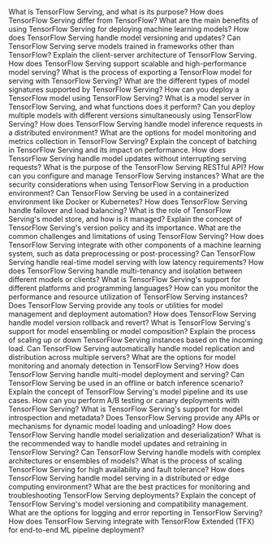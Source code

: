 What is TensorFlow Serving, and what is its purpose?
How does TensorFlow Serving differ from TensorFlow?
What are the main benefits of using TensorFlow Serving for deploying machine learning models?
How does TensorFlow Serving handle model versioning and updates?
Can TensorFlow Serving serve models trained in frameworks other than TensorFlow?
Explain the client-server architecture of TensorFlow Serving.
How does TensorFlow Serving support scalable and high-performance model serving?
What is the process of exporting a TensorFlow model for serving with TensorFlow Serving?
What are the different types of model signatures supported by TensorFlow Serving?
How can you deploy a TensorFlow model using TensorFlow Serving?
What is a model server in TensorFlow Serving, and what functions does it perform?
Can you deploy multiple models with different versions simultaneously using TensorFlow Serving?
How does TensorFlow Serving handle model inference requests in a distributed environment?
What are the options for model monitoring and metrics collection in TensorFlow Serving?
Explain the concept of batching in TensorFlow Serving and its impact on performance.
How does TensorFlow Serving handle model updates without interrupting serving requests?
What is the purpose of the TensorFlow Serving RESTful API?
How can you configure and manage TensorFlow Serving instances?
What are the security considerations when using TensorFlow Serving in a production environment?
Can TensorFlow Serving be used in a containerized environment like Docker or Kubernetes?
How does TensorFlow Serving handle failover and load balancing?
What is the role of TensorFlow Serving's model store, and how is it managed?
Explain the concept of TensorFlow Serving's version policy and its importance.
What are the common challenges and limitations of using TensorFlow Serving?
How does TensorFlow Serving integrate with other components of a machine learning system, such as data preprocessing or post-processing?
Can TensorFlow Serving handle real-time model serving with low latency requirements?
How does TensorFlow Serving handle multi-tenancy and isolation between different models or clients?
What is TensorFlow Serving's support for different platforms and programming languages?
How can you monitor the performance and resource utilization of TensorFlow Serving instances?
Does TensorFlow Serving provide any tools or utilities for model management and deployment automation?
How does TensorFlow Serving handle model version rollback and revert?
What is TensorFlow Serving's support for model ensembling or model composition?
Explain the process of scaling up or down TensorFlow Serving instances based on the incoming load.
Can TensorFlow Serving automatically handle model replication and distribution across multiple servers?
What are the options for model monitoring and anomaly detection in TensorFlow Serving?
How does TensorFlow Serving handle multi-model deployment and serving?
Can TensorFlow Serving be used in an offline or batch inference scenario?
Explain the concept of TensorFlow Serving's model pipeline and its use cases.
How can you perform A/B testing or canary deployments with TensorFlow Serving?
What is TensorFlow Serving's support for model introspection and metadata?
Does TensorFlow Serving provide any APIs or mechanisms for dynamic model loading and unloading?
How does TensorFlow Serving handle model serialization and deserialization?
What is the recommended way to handle model updates and retraining in TensorFlow Serving?
Can TensorFlow Serving handle models with complex architectures or ensembles of models?
What is the process of scaling TensorFlow Serving for high availability and fault tolerance?
How does TensorFlow Serving handle model serving in a distributed or edge computing environment?
What are the best practices for monitoring and troubleshooting TensorFlow Serving deployments?
Explain the concept of TensorFlow Serving's model versioning and compatibility management.
What are the options for logging and error reporting in TensorFlow Serving?
How does TensorFlow Serving integrate with TensorFlow Extended (TFX) for end-to-end ML pipeline deployment?